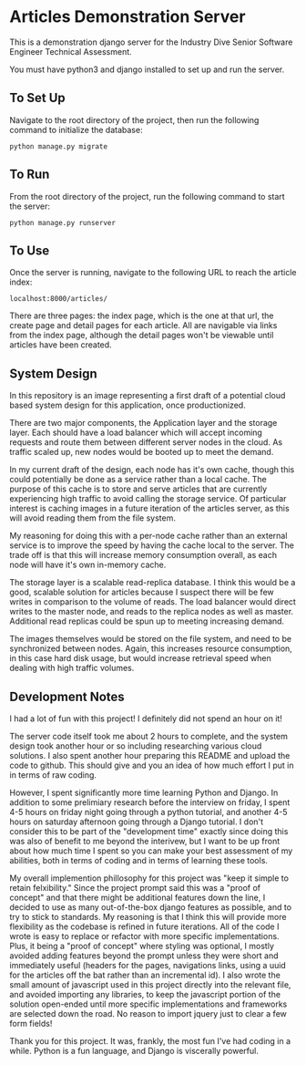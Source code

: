 # Articles Demonstration Server
This is a demonstration django server for the Industry Dive Senior Software Engineer Technical Assessment. 

You must have python3 and django installed to set up and run the server.

## To Set Up
Navigate to the root directory of the project, then run the following command to initialize the database:

```
python manage.py migrate
```

## To Run
From the root directory of the project, run the following command to start the server:

```
python manage.py runserver
```

## To Use
Once the server is running, navigate to the following URL to reach the article index:

```
localhost:8000/articles/
```

There are three pages: the index page, which is the one at that url, the create page and detail pages for each article.  All are navigable via links from the index page, although the detail pages won't be viewable until articles have been created.

## System Design
In this repository is an image representing a first draft of a potential cloud based system design for this application, once productionized.

There are two major components, the Application layer and the storage layer.  Each should have a load balancer which will accept incoming requests and route them between different server nodes in the cloud.  As traffic scaled up, new nodes would be booted up to meet the demand.

In my current draft of the design, each node has it's own cache, though this could potentially be done as a service rather than a local cache.  The purpose of this cache is to store and serve articles that are currently experiencing high traffic to avoid calling the storage service.  Of particular interest is caching images in a future iteration of the articles server, as this will avoid reading them from the file system.  

My reasoning for doing this with a per-node cache rather than an external service is to improve the speed by having the cache local to the server.  The trade off is that this will increase memory consumption overall, as each node will have it's own in-memory cache.

The storage layer is a scalable read-replica database.  I think this would be a good, scalable solution for articles because I suspect there will be few writes in comparison to the volume of reads.  The load balancer would direct writes to the master node, and reads to the replica nodes as well as master.  Additional read replicas could be spun up to meeting increasing demand.

The images themselves would be stored on the file system, and need to be synchronized between nodes.  Again, this increases resource consumption, in this case hard disk usage, but would increase retrieval speed when dealing with high traffic volumes.

## Development Notes
I had a lot of fun with this project!  I definitely did not spend an hour on it!

The server code itself took me about 2 hours to complete, and the system design took another hour or so including researching various cloud solutions.  I also spent another hour preparing this README and upload the code to github.  This should give and you an idea of how much effort I put in in terms of raw coding.

However, I spent significantly more time learning Python and Django.  In addition to some prelimiary research before the interview on friday, I spent 4-5 hours on friday night going through a python tutorial, and another 4-5 hours on saturday afternoon going through a Django tutorial.  I don't consider this to be part of the "development time" exactly since doing this was also of benefit to me beyond the interivew, but I want to be up front about how much time I spent so you can make your best assessment of my abilities, both in terms of coding and in terms of learning these tools.

My overall implemention phillosophy for this project was "keep it simple to retain felxibility."  Since the project prompt said this was a "proof of concept" and that there might be additional features down the line, I decided to use as many out-of-the-box django features as possible, and to try to stick to standards.  My reasoning is that I think this will provide more flexibility as the codebase is refined in future iterations.  All of the code I wrote is easy to replace or refactor with more specific implementations.  Plus, it being a "proof of concept" where styling was optional, I mostly avoided adding features beyond the prompt unless they were short and immediately useful (headers for the pages, navigations links, using a uuid for the articles off the bat rather than an incremental id).  I also wrote the small amount of javascript used in this project directly into the relevant file, and avoided importing any libraries, to keep the javascript portion of the solution open-ended until more specific implementations and frameworks are selected down the road.  No reason to import jquery just to clear a few form fields!

Thank you for this project.  It was, frankly, the most fun I've had coding in a while.  Python is a fun language, and Django is viscerally powerful.